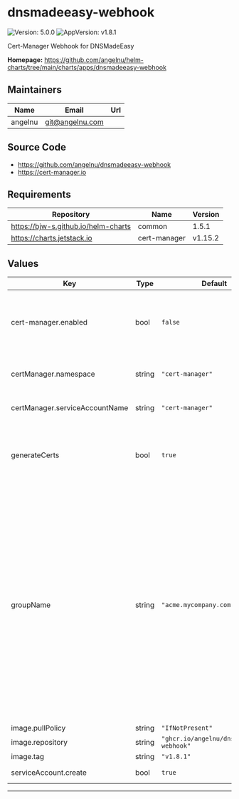 # dnsmadeeasy-webhook

![Version: 5.0.0](https://img.shields.io/badge/Version-5.0.0-informational?style=flat-square) ![AppVersion: v1.8.1](https://img.shields.io/badge/AppVersion-v1.8.1-informational?style=flat-square)

Cert-Manager Webhook for DNSMadeEasy

**Homepage:** <https://github.com/angelnu/helm-charts/tree/main/charts/apps/dnsmadeeasy-webhook>

## Maintainers

| Name | Email | Url |
| ---- | ------ | --- |
| angelnu | <git@angelnu.com> |  |

## Source Code

* <https://github.com/angelnu/dnsmadeeasy-webhook>
* <https://cert-manager.io>

## Requirements

| Repository | Name | Version |
|------------|------|---------|
| https://bjw-s.github.io/helm-charts | common | 1.5.1 |
| https://charts.jetstack.io | cert-manager | v1.15.2 |

## Values

| Key | Type | Default | Description |
|-----|------|---------|-------------|
| cert-manager.enabled | bool | `false` | Install cert-manager chart as dependency. Usually this is already installed in the cluster and not needed. |
| certManager.namespace | string | `"cert-manager"` | Namespace where the cert-manager operator was installed to |
| certManager.serviceAccountName | string | `"cert-manager"` | Service account used by the cert-manager |
| generateCerts | bool | `true` | Generate dedicated certs instead of re-using the cert-manager webhook certificate. |
| groupName | string | `"acme.mycompany.com"` | The GroupName here is used to identify your company or business unit that created this webhook. This name will need to be referenced in each Issuer's `webhook` stanza to inform cert-manager of where to send ChallengePayload resources in order to solve the DNS01 challenge. This group name should be **unique**, hence using your own company's domain here is recommended. |
| image.pullPolicy | string | `"IfNotPresent"` | Image pull policy |
| image.repository | string | `"ghcr.io/angelnu/dnsmadeeasy-webhook"` | Image repository |
| image.tag | string | `"v1.8.1"` | Image tag |
| serviceAccount.create | bool | `true` | Create service account |

----------------------------------------------
